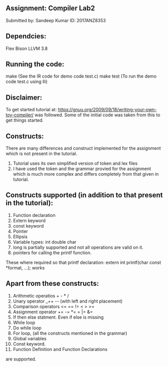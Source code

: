 ##  Assignment: Compiler Lab2
Submitted by: Sandeep Kumar
ID: 2017ANZ8353

## Dependcies:
Flex
Bison
LLVM 3.8

## Running the code:
make (See the IR code for demo code test.c)
make test (To run the demo code test.c using lli)

## Disclaimer:
To get started tutorial at: https://gnuu.org/2009/09/18/writing-your-own-toy-compiler/ was followed.
Some of the initial code was taken from this to get things started.

## Constructs:
There are many differences and construct implemented for the assignment which is not present in the tutorial.

1. Tutorial uses its own simplified version of token and lex files
2. I have used the token and the grammar provied for the assignment which is much more complex and differs completely from that given in tutorial.

## Constructs supported (in addition to that present in the tutorial):
1. Function declaration
2. Extern keyword
3. const keyword
4. Pointer
5. Ellipsis
6. Variable types: int double char 
7. long is partially supported and not all operations are valid on it.
7. pointers for calling the printf function.

These where required so that printf declaration:
	extern int printf(char const *format, ...);
works

## Apart from these constructs:
1. Arithmetic operatios + - * /
2. Unary operator _++ -- (with left and right placement)
3. Comparison operators <= == != < > >=
4. Assignment operator += -= *= \= |= &=
5. If then else statment. Even if else is missing
6. While loop
7. Do while loop
8. For loop, (all the constructs mentioned in the grammar)
9. Global variables
10. Const keyword.
11. Function Definition and Function Declarations

are supported.